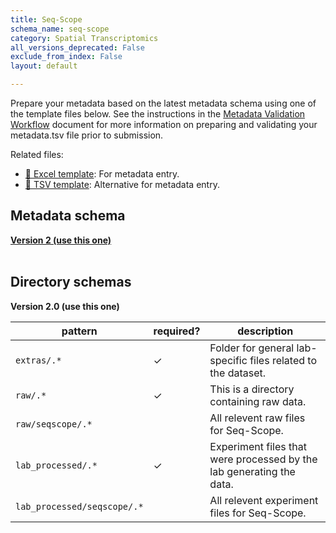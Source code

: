 ```yaml
---
title: Seq-Scope
schema_name: seq-scope
category: Spatial Transcriptomics
all_versions_deprecated: False
exclude_from_index: False
layout: default

---
```

Prepare your metadata based on the latest metadata schema using one of the template files below. See the instructions in the [Metadata Validation Workflow](https://docs.google.com/document/d/1lfgiDGbyO4K4Hz1FMsJjmJd9RdwjShtJqFYNwKpbcZY) document for more information on preparing and validating your metadata.tsv file prior to submission.

Related files:


- [📝 Excel template](https://raw.githubusercontent.com/hubmapconsortium/dataset-metadata-spreadsheet/main/seq-scope/latest/seq-scope.xlsx): For metadata entry.
- [📝 TSV template](https://raw.githubusercontent.com/hubmapconsortium/dataset-metadata-spreadsheet/main/seq-scope/latest/seq-scope.tsv): Alternative for metadata entry.




## Metadata schema


<summary><a href="https://openview.metadatacenter.org/templates/https:%2F%2Frepo.metadatacenter.org%2Ftemplates%2F24378678-d237-45ac-91c0-40e41d1e8a3e"><b>Version 2 (use this one)</b></a></summary>



<br>

## Directory schemas
<summary><b>Version 2.0 (use this one)</b></summary>

| pattern | required? | description |
| --- | --- | --- |
| <code>extras\/.*</code> | ✓ | Folder for general lab-specific files related to the dataset. |
| <code>raw\/.*</code> | ✓ | This is a directory containing raw data. |
| <code>raw\/seqscope\/.*</code> |  | All relevent raw files for Seq-Scope. |
| <code>lab_processed\/.*</code> | ✓ | Experiment files that were processed by the lab generating the data. |
| <code>lab_processed\/seqscope\/.*</code> |  | All relevent experiment files for Seq-Scope. |


